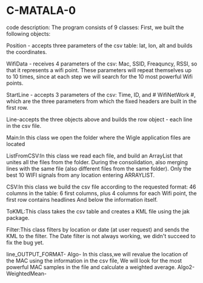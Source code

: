 # C-MATALA-0

code description:
The program consists of 9 classes:
First, we built the following objects:

Position - accepts three parameters of the csv table: lat, lon, alt and builds the coordinates.

WifiData - receives 4 parameters of the csv: Mac, SSID, Freaquncy, RSSI, so that it represents a wifi point. These parameters will repeat themselves up to 10 times, since at each step we will search for the 10 most powerful Wifi points.

StartLine - accepts 3 parameters of the csv: Time, ID, and # WifiNetWork #, which are the three parameters from which the fixed headers are built in the first row.

Line-accepts the three objects above and builds the row object - each line in the csv file.

Main:In this class we open the folder where the Wigle application files are located

ListFromCSV:In this class we read each file, and build an ArrayList that unites all the files from the folder. During the consolidation, also merging lines with the same file (also different files from the same folder). Only the best 10 WIFI signals  from any location entering ARRAYLIST.

CSV:In this class we build the csv file according to the requested format:
46 columns in the table: 6 first columns, plus 4 columns for each Wifi point, the first row contains headlines
And below the information itself.

ToKML:This class takes the csv table and creates a KML file using the jak package.

Filter:This class filters by location or date (at user request) and sends the KML to the filter.
The Date filter is not always working, we didn't succeed to fix the bug yet.

line_OUTPUT_FORMAT-
Algo- In this class,we will revalue the location of the MAC using the information in the csv file,
 We will look for the most powerful MAC samples in the file and calculate a weighted average.
Algo2-
WeightedMean-
